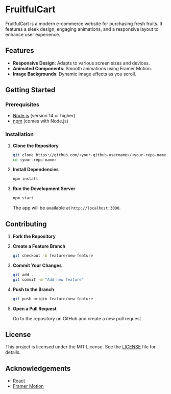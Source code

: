 # FruitfulCart

FruitfulCart is a modern e-commerce website for purchasing fresh fruits. It features a sleek design, engaging animations, and a responsive layout to enhance user experience.


## Features

- **Responsive Design**: Adapts to various screen sizes and devices.
- **Animated Components**: Smooth animations using Framer Motion.
- **Image Backgrounds**: Dynamic image effects as you scroll.

## Getting Started

### Prerequisites

- [Node.js](https://nodejs.org/) (version 14 or higher)
- [npm](https://www.npmjs.com/) (comes with Node.js)

### Installation

1. **Clone the Repository**

   ```bash
   git clone https://github.com/<your-github-username>/<your-repo-name>.git
   cd <your-repo-name>
   ```

2. **Install Dependencies**

   ```bash
   npm install
   ```

3. **Run the Development Server**

   ```bash
   npm start
   ```

   The app will be available at `http://localhost:3000`.

## Contributing

1. **Fork the Repository**

2. **Create a Feature Branch**

   ```bash
   git checkout -b feature/new-feature
   ```

3. **Commit Your Changes**

   ```bash
   git add .
   git commit -m "Add new feature"
   ```

4. **Push to the Branch**

   ```bash
   git push origin feature/new-feature
   ```

5. **Open a Pull Request**

   Go to the repository on GitHub and create a new pull request.

## License

This project is licensed under the MIT License. See the [LICENSE](LICENSE) file for details.

## Acknowledgements

- [React](https://reactjs.org/)
- [Framer Motion](https://www.framer.com/api/motion/)

